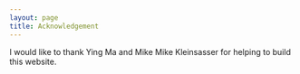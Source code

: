 ```yaml
---
layout: page
title: Acknowledgement
---
```


I would like to thank Ying Ma and Mike Mike Kleinsasser for helping to build this website.



